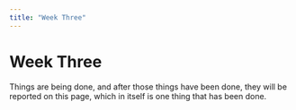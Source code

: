 ```yaml
---
title: "Week Three"
---
```


# Week Three

Things are being done, and after those things have been done, they will be reported on this page, which in itself is one thing that has been done. 
